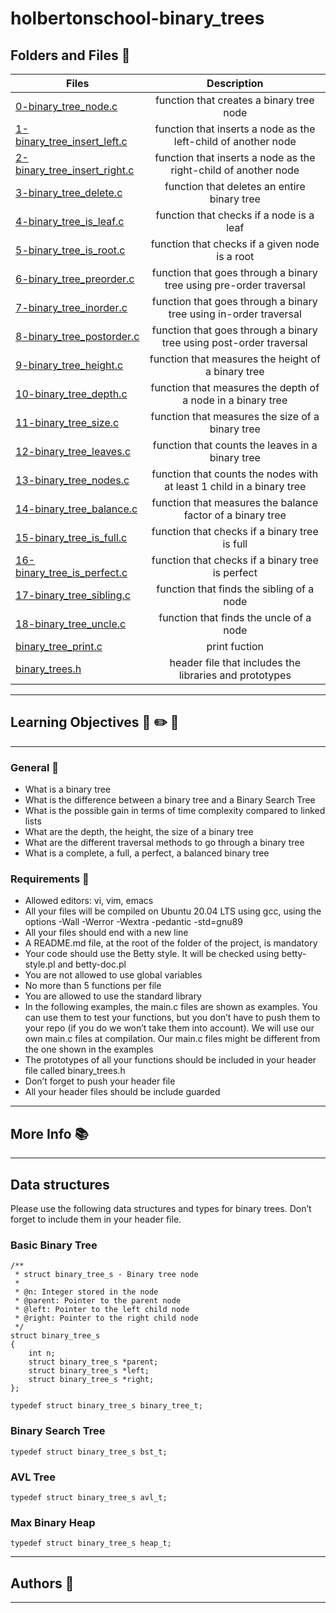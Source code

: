 # holbertonschool-binary_trees

## Folders and Files :open_file_folder:

| **Files**  | **Description** |
| ------------- |:-------------:|
| [0-binary_tree_node.c](https://github.com/Kiki3165/holbertonschool-binary_trees/blob/main/0-binary_tree_node.c) | function that creates a binary tree node |
| [1-binary_tree_insert_left.c](https://github.com/Kiki3165/holbertonschool-binary_trees/blob/main/1-binary_tree_insert_left.c)| function that inserts a node as the left-child of another node |
| [2-binary_tree_insert_right.c](https://github.com/Kiki3165/holbertonschool-binary_trees/blob/main/2-binary_tree_insert_right.c) | function that inserts a node as the right-child of another node |
| [3-binary_tree_delete.c](https://github.com/Kiki3165/holbertonschool-binary_trees/blob/main/3-binary_tree_delete.c) | function that deletes an entire binary tree |
| [4-binary_tree_is_leaf.c](https://github.com/Kiki3165/holbertonschool-binary_trees/blob/main/4-binary_tree_is_leaf.c) | function that checks if a node is a leaf |
| [5-binary_tree_is_root.c](https://github.com/Kiki3165/holbertonschool-binary_trees/blob/main/5-binary_tree_is_root.c) | function that checks if a given node is a root |
| [6-binary_tree_preorder.c](https://github.com/Kiki3165/holbertonschool-binary_trees/blob/main/6-binary_tree_preorder.c) | function that goes through a binary tree using pre-order traversal |
| [7-binary_tree_inorder.c](https://github.com/Kiki3165/holbertonschool-binary_trees/blob/main/7-binary_tree_inorder.c) | function that goes through a binary tree using in-order traversal |
| [8-binary_tree_postorder.c](https://github.com/Kiki3165/holbertonschool-binary_trees/blob/main/8-binary_tree_postorder.c) | function that goes through a binary tree using post-order traversal |
| [9-binary_tree_height.c](https://github.com/David-VargasV/holbertonschool-binary_trees/blob/main/9-binary_tree_height.c) | function that measures the height of a binary tree |
| [10-binary_tree_depth.c](https://github.com/David-VargasV/holbertonschool-binary_trees/blob/main/10-binary_tree_depth.c) | function that measures the depth of a node in a binary tree |
| [11-binary_tree_size.c](https://github.com/David-VargasV/holbertonschool-binary_trees/blob/main/11-binary_tree_size.c) | function that measures the size of a binary tree |
| [12-binary_tree_leaves.c](https://github.com/David-VargasV/holbertonschool-binary_trees/blob/main/12-binary_tree_leaves.c) | function that counts the leaves in a binary tree |
| [13-binary_tree_nodes.c](https://github.com/David-VargasV/holbertonschool-binary_trees/blob/main/13-binary_tree_nodes.c) | function that counts the nodes with at least 1 child in a binary tree |
| [14-binary_tree_balance.c](https://github.com/David-VargasV/holbertonschool-binary_trees/blob/main/14-binary_tree_balance.c) | function that measures the balance factor of a binary tree |
| [15-binary_tree_is_full.c](https://github.com/David-VargasV/holbertonschool-binary_trees/blob/main/15-binary_tree_is_full.c) | function that checks if a binary tree is full |
| [16-binary_tree_is_perfect.c](https://github.com/David-VargasV/holbertonschool-binary_trees/blob/main/16-binary_tree_is_perfect.c) | function that checks if a binary tree is perfect |
| [17-binary_tree_sibling.c](https://github.com/David-VargasV/holbertonschool-binary_trees/blob/main/17-binary_tree_sibling.c) | function that finds the sibling of a node |
| [18-binary_tree_uncle.c](https://github.com/David-VargasV/holbertonschool-binary_trees/blob/main/18-binary_tree_uncle.c) | function that finds the uncle of a node |
| [binary_tree_print.c](https://github.com/David-VargasV/holbertonschool-binary_trees/blob/main/binary_tree_print.c) | print fuction |
| [binary_trees.h](https://github.com/David-VargasV/holbertonschool-binary_trees/blob/main/binary_trees.h) | header file that includes the libraries and prototypes |

***

## Learning Objectives :ledger: :pencil2: :memo:
***
### General :wrench:

* What is a binary tree
* What is the difference between a binary tree and a Binary Search Tree
* What is the possible gain in terms of time complexity compared to linked lists
* What are the depth, the height, the size of a binary tree
* What are the different traversal methods to go through a binary tree
* What is a complete, a full, a perfect, a balanced binary tree

### Requirements :wrench:

* Allowed editors: vi, vim, emacs
* All your files will be compiled on Ubuntu 20.04 LTS using gcc, using the options -Wall -Werror -Wextra -pedantic -std=gnu89
* All your files should end with a new line
* A README.md file, at the root of the folder of the project, is mandatory
* Your code should use the Betty style. It will be checked using betty-style.pl and betty-doc.pl
* You are not allowed to use global variables
* No more than 5 functions per file
* You are allowed to use the standard library
* In the following examples, the main.c files are shown as examples. You can use them to test your functions, but you don’t have to push them to your repo (if you do we won’t take them into account). We will use our own main.c files at compilation. Our main.c files might be different from the one shown in the examples
* The prototypes of all your functions should be included in your header file called binary_trees.h
* Don’t forget to push your header file
* All your header files should be include guarded
***

## More Info :books:
***
## Data structures

Please use the following data structures and types for binary trees. Don’t forget to include them in your header file.

### Basic Binary Tree

```
/**
 * struct binary_tree_s - Binary tree node
 *
 * @n: Integer stored in the node
 * @parent: Pointer to the parent node
 * @left: Pointer to the left child node
 * @right: Pointer to the right child node
 */
struct binary_tree_s
{
    int n;
    struct binary_tree_s *parent;
    struct binary_tree_s *left;
    struct binary_tree_s *right;
};

typedef struct binary_tree_s binary_tree_t;
```
### Binary Search Tree
```
typedef struct binary_tree_s bst_t;
```
### AVL Tree
```
typedef struct binary_tree_s avl_t;
```
### Max Binary Heap
```
typedef struct binary_tree_s heap_t;
```
***

## Authors :raising_hand:
***
